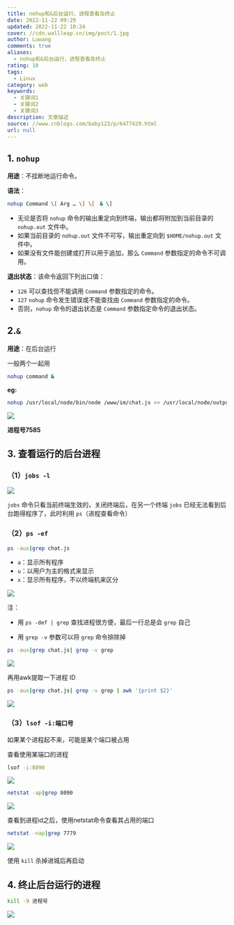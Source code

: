 ```yaml
---
title: nohup和&后台运行，进程查看及终止
date: 2022-11-22 09:29
updated: 2022-11-22 10:24
cover: //cdn.wallleap.cn/img/post/1.jpg
author: Luwang
comments: true
aliases:
  - nohup和&后台运行，进程查看及终止
rating: 10
tags:
  - Linux
category: web
keywords:
  - 关键词1
  - 关键词2
  - 关键词3
description: 文章描述
source: //www.cnblogs.com/baby123/p/6477429.html
url: null
---
```


## 1. `nohup`

**用途**：不挂断地运行命令。

**语法**：

```sh
nohup Command \[ Arg … \] \[　& \]
```

- 无论是否将 `nohup` 命令的输出重定向到终端，输出都将附加到当前目录的 `nohup.out` 文件中。
- 如果当前目录的 `nohup.out` 文件不可写，输出重定向到 `$HOME/nohup.out` 文件中。
- 如果没有文件能创建或打开以用于追加，那么 `Command` 参数指定的命令不可调用。

**退出状态**：该命令返回下列出口值： 　　

- `126` 可以查找但不能调用 `Command` 参数指定的命令。 
- `127` `nohup` 命令发生错误或不能查找由 `Command` 参数指定的命令。
- 否则，`nohup` 命令的退出状态是 `Command` 参数指定命令的退出状态。

## 2.`&`

**用途**：在后台运行

一般两个一起用

```sh
nohup command &
```

**eg:**

```sh
nohup /usr/local/node/bin/node /www/im/chat.js >> /usr/local/node/output.log 2>&1 &
```

![](https://cdn.wallleap.cn/img/pic/illustrtion/202211220930459.png)

**进程号7585**

## 3. 查看运行的后台进程

### （1）`jobs -l`

![](https://cdn.wallleap.cn/img/pic/illustrtion/202211220930460.png)

`jobs` 命令只看当前终端生效的，关闭终端后，在另一个终端 `jobs` 已经无法看到后台跑得程序了，此时利用 `ps`（进程查看命令）

### （2）`ps -ef` 

```sh
ps -aux|grep chat.js
```

- `a`：显示所有程序
- `u`：以用户为主的格式来显示
- `x`：显示所有程序，不以终端机来区分

![](https://cdn.wallleap.cn/img/pic/illustrtion/202211220930461.png)

注：

- 用 `ps -def | grep` 查找进程很方便，最后一行总是会 `grep` 自己

- 用 `grep -v` 参数可以将 `grep` 命令排除掉

```sh
ps -aux|grep chat.js| grep -v grep
```

![](https://cdn.wallleap.cn/img/pic/illustrtion/202211220930462.png)

再用awk提取一下进程 ID　

```sh
ps -aux|grep chat.js| grep -v grep | awk '{print $2}'
```

![](https://cdn.wallleap.cn/img/pic/illustrtion/202211220930463.png)

### （3）`lsof -i:端口号`

如果某个进程起不来，可能是某个端口被占用

查看使用某端口的进程

```sh
lsof -i:8090
```

![](https://cdn.wallleap.cn/img/pic/illustrtion/202211220930464.png)

```sh
netstat -ap|grep 8090
```

![](https://cdn.wallleap.cn/img/pic/illustrtion/202211220930465.png)

查看到进程id之后，使用netstat命令查看其占用的端口

```sh
netstat -nap|grep 7779
```

![](https://cdn.wallleap.cn/img/pic/illustrtion/202211220930466.png)

使用 `kill` 杀掉进城后再启动

## 4. 终止后台运行的进程

```sh
kill -9 进程号
```

![](https://cdn.wallleap.cn/img/pic/illustrtion/202211220930467.png)
